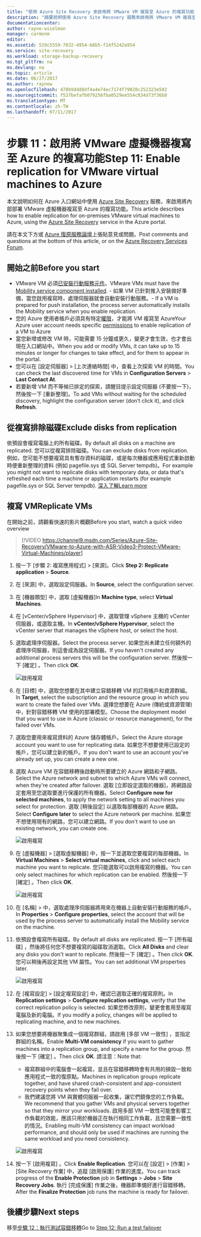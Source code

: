 ```yaml
---
title: "使用 Azure Site Recovery 來啟用將 VMware VM 複寫至 Azure 的複寫功能 | Microsoft Docs"
description: "摘要說明使用 Azure Site Recovery 服務來啟用將 VMware VM 複寫至 Azure 的複寫功能時所需的步驟"
documentationcenter: 
author: rayne-wiselman
manager: carmonm
editor: 
ms.assetid: 519c5559-7032-4954-b8b5-f24f5242a954
ms.service: site-recovery
ms.workload: storage-backup-recovery
ms.tgt_pltfrm: na
ms.devlang: na
ms.topic: article
ms.date: 06/27/2017
ms.author: raynew
ms.openlocfilehash: 470b9ddd8df4a4e74ec7174f79020c252323e502
ms.sourcegitcommit: f537befafb079256fba0529ee554c034d73f36b0
ms.translationtype: MT
ms.contentlocale: zh-TW
ms.lasthandoff: 07/11/2017
---
```

# <a name="step-11-enable-replication-for-vmware-virtual-machines-to-azure"></a><span data-ttu-id="67452-103">步驟 11：啟用將 VMware 虛擬機器複寫至 Azure 的複寫功能</span><span class="sxs-lookup"><span data-stu-id="67452-103">Step 11: Enable replication for VMware virtual machines to Azure</span></span>


<span data-ttu-id="67452-104">本文說明如何在 Azure 入口網站中使用 [Azure Site Recovery](site-recovery-overview.md) 服務，來啟用將內部部署 VMware 虛擬機器複寫至 Azure 的複寫功能。</span><span class="sxs-lookup"><span data-stu-id="67452-104">This article describes how to enable replication for on-premises VMware virtual machines to Azure, using the [Azure Site Recovery](site-recovery-overview.md) service in the Azure portal.</span></span>

<span data-ttu-id="67452-105">請在本文下方或 [Azure 復原服務論壇](https://social.msdn.microsoft.com/forums/azure/home?forum=hypervrecovmgr)上張貼意見或問題。</span><span class="sxs-lookup"><span data-stu-id="67452-105">Post comments and questions at the bottom of this article, or on the [Azure Recovery Services Forum](https://social.msdn.microsoft.com/forums/azure/home?forum=hypervrecovmgr).</span></span>


## <a name="before-you-start"></a><span data-ttu-id="67452-106">開始之前</span><span class="sxs-lookup"><span data-stu-id="67452-106">Before you start</span></span>

- <span data-ttu-id="67452-107">VMware VM 必須[已安裝行動服務元件](vmware-walkthrough-install-mobility.md)。</span><span class="sxs-lookup"><span data-stu-id="67452-107">VMware VMs must have the [Mobility service component installed](vmware-walkthrough-install-mobility.md).</span></span> <span data-ttu-id="67452-108">- 如果 VM 已針對推入安裝做好準備，當您啟用複寫時，處理伺服器就會自動安裝行動服務。</span><span class="sxs-lookup"><span data-stu-id="67452-108">- If a VM is prepared for push installation, the process server automatically installs the Mobility service when you enable replication.</span></span>
- <span data-ttu-id="67452-109">您的 Azure 使用者帳戶必須具有特定[權限](site-recovery-role-based-linked-access-control.md#permissions-required-to-enable-replication-for-new-virtual-machines)，才能將 VM 複寫至 Azure</span><span class="sxs-lookup"><span data-stu-id="67452-109">Your Azure user account needs specific [permissions](site-recovery-role-based-linked-access-control.md#permissions-required-to-enable-replication-for-new-virtual-machines) to enable replication of a VM to Azure</span></span>
- <span data-ttu-id="67452-110">當您新增或修改 VM 時，可能需要 15 分鐘或更久，變更才會生效，也才會出現在入口網站中。</span><span class="sxs-lookup"><span data-stu-id="67452-110">When you add or modify VMs, it can take up to 15 minutes or longer for changes to take effect, and for them to appear in the portal.</span></span>
- <span data-ttu-id="67452-111">您可以在 [設定伺服器] > [上次連絡時間] 中，查看上次探索 VM 的時間。</span><span class="sxs-lookup"><span data-stu-id="67452-111">You can check the last discovered time for VMs in **Configuration Servers** > **Last Contact At**.</span></span>
- <span data-ttu-id="67452-112">若要新增 VM 而不等候已排定的探索，請醒目提示設定伺服器 (不要按一下)，然後按一下 [重新整理]。</span><span class="sxs-lookup"><span data-stu-id="67452-112">To add VMs without waiting for the scheduled discovery, highlight the configuration server (don’t click it), and click **Refresh**.</span></span>



## <a name="exclude-disks-from-replication"></a><span data-ttu-id="67452-113">從複寫排除磁碟</span><span class="sxs-lookup"><span data-stu-id="67452-113">Exclude disks from replication</span></span>

<span data-ttu-id="67452-114">依預設會複寫電腦上的所有磁碟。</span><span class="sxs-lookup"><span data-stu-id="67452-114">By default all disks on a machine are replicated.</span></span> <span data-ttu-id="67452-115">您可以從複寫排除磁碟。</span><span class="sxs-lookup"><span data-stu-id="67452-115">You can exclude disks from replication.</span></span> <span data-ttu-id="67452-116">例如，您可能不想要複寫具有暫存資料的磁碟，或是每次機器或應用程式重新啟動時便重新整理的資料 (例如 pagefile.sys 或 SQL Server tempdb)。</span><span class="sxs-lookup"><span data-stu-id="67452-116">For example you might not want to replicate disks with temporary data, or data that's refreshed each time a machine or application restarts (for example pagefile.sys or SQL Server tempdb).</span></span> [<span data-ttu-id="67452-117">深入了解</span><span class="sxs-lookup"><span data-stu-id="67452-117">Learn more</span></span>](site-recovery-exclude-disk.md)

## <a name="replicate-vms"></a><span data-ttu-id="67452-118">複寫 VM</span><span class="sxs-lookup"><span data-stu-id="67452-118">Replicate VMs</span></span>

<span data-ttu-id="67452-119">在開始之前，請觀看快速的影片概觀</span><span class="sxs-lookup"><span data-stu-id="67452-119">Before you start, watch a quick video overview</span></span>

>[!VIDEO https://channel9.msdn.com/Series/Azure-Site-Recovery/VMware-to-Azure-with-ASR-Video3-Protect-VMware-Virtual-Machines/player]

1. <span data-ttu-id="67452-120">按一下 [步驟 2: 複寫應用程式]  >  [來源]。</span><span class="sxs-lookup"><span data-stu-id="67452-120">Click **Step 2: Replicate application** > **Source**.</span></span>
2. <span data-ttu-id="67452-121">在 [來源] 中，選取設定伺服器。</span><span class="sxs-lookup"><span data-stu-id="67452-121">In **Source**, select the configuration server.</span></span>
3. <span data-ttu-id="67452-122">在 [機器類型] 中，選取 [虛擬機器]</span><span class="sxs-lookup"><span data-stu-id="67452-122">In **Machine type**, select **Virtual Machines**.</span></span>
4. <span data-ttu-id="67452-123">在 [vCenter/vSphere Hypervisor] 中，選取管理 vSphere 主機的 vCenter 伺服器，或選取主機。</span><span class="sxs-lookup"><span data-stu-id="67452-123">In **vCenter/vSphere Hypervisor**, select the vCenter server that manages the vSphere host, or select the host.</span></span>
5. <span data-ttu-id="67452-124">選取處理序伺服器。</span><span class="sxs-lookup"><span data-stu-id="67452-124">Select the process server.</span></span> <span data-ttu-id="67452-125">如果您尚未建立任何額外的處理序伺服器，則這會成為設定伺服器。</span><span class="sxs-lookup"><span data-stu-id="67452-125">If you haven't created any additional process servers this will be the configuration server.</span></span> <span data-ttu-id="67452-126">然後按一下 [確定] 。</span><span class="sxs-lookup"><span data-stu-id="67452-126">Then click **OK**.</span></span>

    ![啟用複寫](./media/vmware-walkthrough-enable-replication/enable-replication2.png)

6. <span data-ttu-id="67452-128">在 [目標] 中，選取您想要在其中建立容錯移轉 VM 的訂用帳戶和資源群組。</span><span class="sxs-lookup"><span data-stu-id="67452-128">In **Target**, select the subscription and the resource group in which you want to create the failed over VMs.</span></span> <span data-ttu-id="67452-129">選擇您想要在 Azure (傳統或資源管理) 中，針對容錯移轉 VM 使用的部署模型。</span><span class="sxs-lookup"><span data-stu-id="67452-129">Choose the deployment model that you want to use in Azure (classic or resource management), for the failed over VMs.</span></span>


7. <span data-ttu-id="67452-130">選取您要用來複寫資料的 Azure 儲存體帳戶。</span><span class="sxs-lookup"><span data-stu-id="67452-130">Select the Azure storage account you want to use for replicating data.</span></span> <span data-ttu-id="67452-131">如果您不想要使用已設定的帳戶，您可以建立新的帳戶。</span><span class="sxs-lookup"><span data-stu-id="67452-131">If you don't want to use an account you've already set up, you can create a new one.</span></span>

8. <span data-ttu-id="67452-132">選取 Azure VM 在容錯移轉後啟動時所要建立的 Azure 網路和子網路。</span><span class="sxs-lookup"><span data-stu-id="67452-132">Select the Azure network and subnet to which Azure VMs will connect, when they're created after failover.</span></span> <span data-ttu-id="67452-133">選取 [立即設定選取的機器]，將網路設定套用至您選取要進行保護的所有機器。</span><span class="sxs-lookup"><span data-stu-id="67452-133">Select **Configure now for selected machines**, to apply the network setting to all machines you select for protection.</span></span> <span data-ttu-id="67452-134">選取 [稍後設定] 以選取每部機器的 Azure 網路。</span><span class="sxs-lookup"><span data-stu-id="67452-134">Select **Configure later** to select the Azure network per machine.</span></span> <span data-ttu-id="67452-135">如果您不想使用現有的網路，您可以建立網路。</span><span class="sxs-lookup"><span data-stu-id="67452-135">If you don't want to use an existing network, you can create one.</span></span>

    ![啟用複寫](./media/vmware-walkthrough-enable-replication/enable-rep3.png)
9. <span data-ttu-id="67452-137">在 [虛擬機器] > [選取虛擬機器] 中，按一下並選取您要複寫的每部機器。</span><span class="sxs-lookup"><span data-stu-id="67452-137">In **Virtual Machines** > **Select virtual machines**, click and select each machine you want to replicate.</span></span> <span data-ttu-id="67452-138">您只能選取可以啟用複寫的機器。</span><span class="sxs-lookup"><span data-stu-id="67452-138">You can only select machines for which replication can be enabled.</span></span> <span data-ttu-id="67452-139">然後按一下 [確定] 。</span><span class="sxs-lookup"><span data-stu-id="67452-139">Then click **OK**.</span></span>

    ![啟用複寫](./media/vmware-walkthrough-enable-replication/enable-replication5.png)
10. <span data-ttu-id="67452-141">在 [名稱]  > 中，選取處理序伺服器將用來在機器上自動安裝行動服務的帳戶。</span><span class="sxs-lookup"><span data-stu-id="67452-141">In **Properties** > **Configure properties**, select the account that will be used by the process server to automatically install the Mobility service on the machine.</span></span>
11. <span data-ttu-id="67452-142">依預設會複寫所有磁碟。</span><span class="sxs-lookup"><span data-stu-id="67452-142">By default all disks are replicated.</span></span> <span data-ttu-id="67452-143">按一下 [所有磁碟]  ，然後將任何您不想要複寫的磁碟取消選取。</span><span class="sxs-lookup"><span data-stu-id="67452-143">Click **All Disks** and clear any disks you don't want to replicate.</span></span> <span data-ttu-id="67452-144">然後按一下 [確定] 。</span><span class="sxs-lookup"><span data-stu-id="67452-144">Then click **OK**.</span></span> <span data-ttu-id="67452-145">您可以稍後再設定其他 VM 屬性。</span><span class="sxs-lookup"><span data-stu-id="67452-145">You can set additional VM properties later.</span></span>

    ![啟用複寫](./media/vmware-walkthrough-enable-replication/enable-replication6.png)
11. <span data-ttu-id="67452-147">在 [複寫設定] > [設定複寫設定] 中，確認已選取正確的複寫原則。</span><span class="sxs-lookup"><span data-stu-id="67452-147">In **Replication settings** > **Configure replication settings**, verify that the correct replication policy is selected.</span></span> <span data-ttu-id="67452-148">如果您修改原則，變更會套用至複寫電腦及新的電腦。</span><span class="sxs-lookup"><span data-stu-id="67452-148">If you modify a policy, changes will be applied to replicating machine, and to new machines.</span></span>
12. <span data-ttu-id="67452-149">如果您想要將機器聚集成一個複寫群組，請啟用 [多部 VM 一致性]  ，並指定群組的名稱。</span><span class="sxs-lookup"><span data-stu-id="67452-149">Enable **Multi-VM consistency** if you want to gather machines into a replication group, and specify a name for the group.</span></span> <span data-ttu-id="67452-150">然後按一下 [確定] 。</span><span class="sxs-lookup"><span data-stu-id="67452-150">Then click **OK**.</span></span> <span data-ttu-id="67452-151">請注意：</span><span class="sxs-lookup"><span data-stu-id="67452-151">Note that:</span></span>

    * <span data-ttu-id="67452-152">複寫群組中的電腦會一起複寫，並且在容錯移轉時會有共用的損毀一致和應用程式一致的復原點。</span><span class="sxs-lookup"><span data-stu-id="67452-152">Machines in replication groups replicate together, and have shared crash-consistent and app-consistent recovery points when they fail over.</span></span>
    * <span data-ttu-id="67452-153">我們建議您將 VM 與實體伺服器一起收集，讓它們鏡像您的工作負載。</span><span class="sxs-lookup"><span data-stu-id="67452-153">We recommend that you gather VMs and physical servers together so that they mirror your workloads.</span></span> <span data-ttu-id="67452-154">啟用多部 VM 一致性可能會影響工作負載的效能，應該只用於機器正在執行相同工作負載，且您需要一致性的情況。</span><span class="sxs-lookup"><span data-stu-id="67452-154">Enabling multi-VM consistency can impact workload performance, and should only be used if machines are running the same workload and you need consistency.</span></span>

    ![啟用複寫](./media/vmware-walkthrough-enable-replication/enable-replication7.png)
13. <span data-ttu-id="67452-156">按一下 [啟用複寫] 。</span><span class="sxs-lookup"><span data-stu-id="67452-156">Click **Enable Replication**.</span></span> <span data-ttu-id="67452-157">您可以在 [設定]  >  [作業]  >  [Site Recovery 作業] 中，追蹤 [啟用保護] 作業的進度。</span><span class="sxs-lookup"><span data-stu-id="67452-157">You can track progress of the **Enable Protection** job in **Settings** > **Jobs** > **Site Recovery Jobs**.</span></span> <span data-ttu-id="67452-158">執行 [完成保護]  作業之後，機器即準備好進行容錯移轉。</span><span class="sxs-lookup"><span data-stu-id="67452-158">After the **Finalize Protection** job runs the machine is ready for failover.</span></span>

## <a name="next-steps"></a><span data-ttu-id="67452-159">後續步驟</span><span class="sxs-lookup"><span data-stu-id="67452-159">Next steps</span></span>

<span data-ttu-id="67452-160">移至[步驟 12：執行測試容錯移轉](vmware-walkthrough-test-failover.md)</span><span class="sxs-lookup"><span data-stu-id="67452-160">Go to [Step 12: Run a test failover](vmware-walkthrough-test-failover.md)</span></span>

